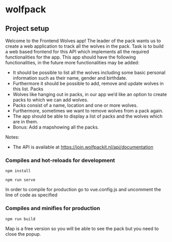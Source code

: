 # wolfpack

## Project setup
Welcome to the Frontend Wolves app!
The leader of the pack wants us to create a web application to track all the wolves in the
pack. Task is to build a web based frontend for
this API which implements all the required functionalities for the app.
This app should have the following functionalities, in the future more functionalities
may be added:
- It should be possible to list all the wolves including some basic personal information
such as their name, gender and birthdate. 
- Furthermore it should be possible to add,
remove and update wolves in this list.
Packs
- Wolves like hanging out in packs, in our app we’d like an option to create packs to which
we can add wolves. 
- Packs consist of a name, location and one or more wolves.
- Furthermore, sometimes we want to remove wolves from a pack again. 
- The app should be able to display a list of packs and the wolves which are in them. 
- Bonus: Add a mapshowing all the packs. 


Notes:
- The API is available at https://join.wolfpackit.nl/api/documentation

### Compiles and hot-reloads for development

```
npm install
```
```
npm run serve
```

In order to compile for production go to vue.config.js and uncomment the line of code as specified
### Compiles and minifies for production
```
npm run build
```

Map is a free version so you will be able to see the pack but you need to close the popup.